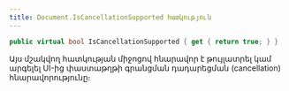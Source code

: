 ```yaml
---
title: Document.IsCancellationSupported հատկություն
---
```


```c#
public virtual bool IsCancellationSupported { get { return true; } }
```

Այս մշակվող հատկության միջոցով հնարավոր է թույլատրել կամ արգելել UI-ից փաստաթղթի գրանցման դադարեցման (cancellation) հնարավորությունը։

